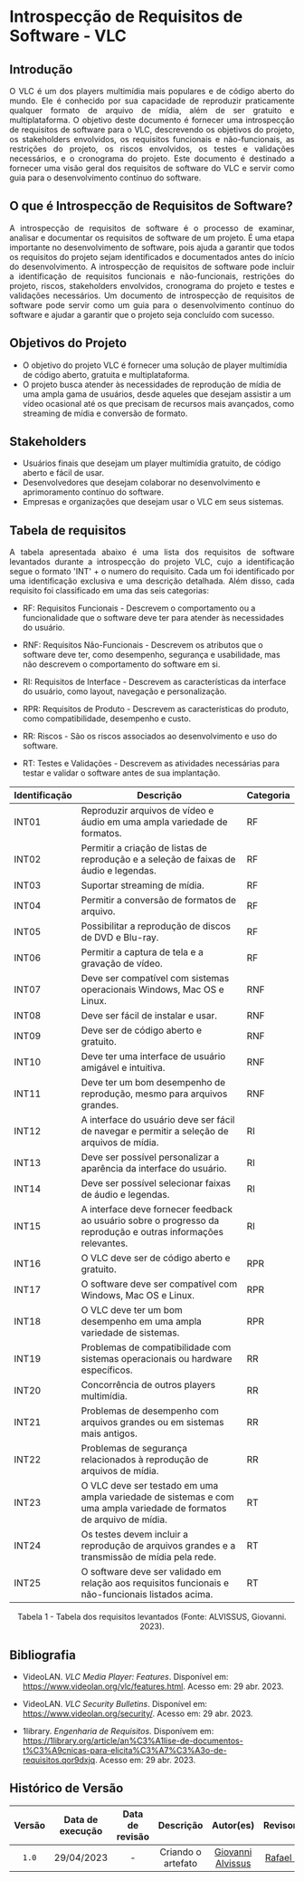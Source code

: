 # Introspecção de Requisitos de Software - VLC

## Introdução

<div style="text-align:justify;">
O VLC é um dos players multimídia mais populares e de código aberto do mundo. Ele é conhecido por sua capacidade de reproduzir praticamente qualquer formato de arquivo de mídia, além de ser gratuito e multiplataforma. O objetivo deste documento é fornecer uma introspecção de requisitos de software para o VLC, descrevendo os objetivos do projeto, os stakeholders envolvidos, os requisitos funcionais e não-funcionais, as restrições do projeto, os riscos envolvidos, os testes e validações necessários, e o cronograma do projeto. Este documento é destinado a fornecer uma visão geral dos requisitos de software do VLC e servir como guia para o desenvolvimento contínuo do software.
</div>


## O que é Introspecção de Requisitos de Software?

<div style="text-align:justify;">
A introspecção de requisitos de software é o processo de examinar, analisar e documentar os requisitos de software de um projeto. É uma etapa importante no desenvolvimento de software, pois ajuda a garantir que todos os requisitos do projeto sejam identificados e documentados antes do início do desenvolvimento. A introspecção de requisitos de software pode incluir a identificação de requisitos funcionais e não-funcionais, restrições do projeto, riscos, stakeholders envolvidos, cronograma do projeto e testes e validações necessários. Um documento de introspecção de requisitos de software pode servir como um guia para o desenvolvimento contínuo do software e ajudar a garantir que o projeto seja concluído com sucesso.
</div>

## Objetivos do Projeto
- O objetivo do projeto VLC é fornecer uma solução de player multimídia de código aberto, gratuita e multiplataforma.
- O projeto busca atender às necessidades de reprodução de mídia de uma ampla gama de usuários, desde aqueles que desejam assistir a um vídeo ocasional até os que precisam de recursos mais avançados, como streaming de mídia e conversão de formato.

## Stakeholders
- Usuários finais que desejam um player multimídia gratuito, de código aberto e fácil de usar.
- Desenvolvedores que desejam colaborar no desenvolvimento e aprimoramento contínuo do software.
- Empresas e organizações que desejam usar o VLC em seus sistemas.

## Tabela de requisitos

<div style="text-align:justify;">
A tabela apresentada abaixo é uma lista dos requisitos de software levantados durante a introspecção do projeto VLC, cujo a identificação segue o formato 'INT' + o numero do requisito. Cada um foi identificado por uma identificação exclusiva e uma descrição detalhada. Além disso, cada requisito foi classificado em uma das seis categorias:
</div>

- RF: Requisitos Funcionais - Descrevem o comportamento ou a funcionalidade que o software deve ter para atender às necessidades do usuário.

- RNF: Requisitos Não-Funcionais - Descrevem os atributos que o software deve ter, como desempenho, segurança e usabilidade, mas não descrevem o comportamento do software em si.

- RI: Requisitos de Interface - Descrevem as características da interface do usuário, como layout, navegação e personalização.

- RPR: Requisitos de Produto - Descrevem as características do produto, como compatibilidade, desempenho e custo.

- RR: Riscos - São os riscos associados ao desenvolvimento e uso do software.

- RT: Testes e Validações - Descrevem as atividades necessárias para testar e validar o software antes de sua implantação.

| Identificação | Descrição | Categoria |
| --- | --- | --- |
| INT01 | Reproduzir arquivos de vídeo e áudio em uma ampla variedade de formatos. | RF |
| INT02 | Permitir a criação de listas de reprodução e a seleção de faixas de áudio e legendas. | RF |
| INT03 | Suportar streaming de mídia. | RF |
| INT04 | Permitir a conversão de formatos de arquivo. | RF |
| INT05 | Possibilitar a reprodução de discos de DVD e Blu-ray. | RF |
| INT06 | Permitir a captura de tela e a gravação de vídeo. | RF |
| INT07 | Deve ser compatível com sistemas operacionais Windows, Mac OS e Linux. | RNF |
| INT08 | Deve ser fácil de instalar e usar. | RNF |
| INT09 | Deve ser de código aberto e gratuito. | RNF |
| INT10 | Deve ter uma interface de usuário amigável e intuitiva. | RNF |
| INT11 | Deve ter um bom desempenho de reprodução, mesmo para arquivos grandes. | RNF |
| INT12 | A interface do usuário deve ser fácil de navegar e permitir a seleção de arquivos de mídia. | RI |
| INT13 | Deve ser possível personalizar a aparência da interface do usuário. | RI |
| INT14 | Deve ser possível selecionar faixas de áudio e legendas. | RI |
| INT15 | A interface deve fornecer feedback ao usuário sobre o progresso da reprodução e outras informações relevantes. | RI |
| INT16 | O VLC deve ser de código aberto e gratuito. | RPR |
| INT17 | O software deve ser compatível com Windows, Mac OS e Linux. | RPR |
| INT18 | O VLC deve ter um bom desempenho em uma ampla variedade de sistemas. | RPR |
| INT19 | Problemas de compatibilidade com sistemas operacionais ou hardware específicos. | RR |
| INT20 | Concorrência de outros players multimídia. | RR |
| INT21 | Problemas de desempenho com arquivos grandes ou em sistemas mais antigos. | RR |
| INT22 | Problemas de segurança relacionados à reprodução de arquivos de mídia. | RR |
| INT23 | O VLC deve ser testado em uma ampla variedade de sistemas e com uma ampla variedade de formatos de arquivo de mídia. | RT |
| INT24 | Os testes devem incluir a reprodução de arquivos grandes e a transmissão de mídia pela rede. | RT |
| INT25 | O software deve ser validado em relação aos requisitos funcionais e não-funcionais listados acima. | RT |
<div style="text-align: center;"><p>Tabela 1 - Tabela dos requisitos levantados (Fonte: ALVISSUS, Giovanni. 2023).</p></div>

## Bibliografia

- VideoLAN. *VLC Media Player: Features*. Disponível em: <https://www.videolan.org/vlc/features.html>. Acesso em: 29 abr. 2023.

- VideoLAN. *VLC Security Bulletins*. Disponível em: <https://www.videolan.org/security/>. Acesso em: 29 abr. 2023.

- 1library. *Engenharia de Requisitos*. Disponívem em: <https://1library.org/article/an%C3%A1lise-de-documentos-t%C3%A9cnicas-para-elicita%C3%A7%C3%A3o-de-requisitos.qor9dxjq>. Acesso em: 29 abr. 2023.

## Histórico de Versão

| Versão | Data de execução  | Data de revisão |  Descrição    | Autor(es)     |  Revisor(es)  |
| :----: | :---------------: | :-------------: | :-----------: | :-----------: | :-----------: |
| `1.0` | 29/04/2023 | - | Criando o artefato | [Giovanni Alvissus](https://github.com/giovanni1106) | [Rafael Bosi](https://github.com/StrangeUnit28) |
